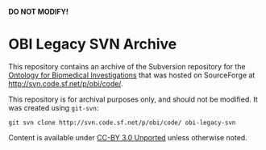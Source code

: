 **DO NOT MODIFY!**

# OBI Legacy SVN Archive

This repository contains an archive of the Subversion repository for the [Ontology for Biomedical Investigations](http://obi-ontology.org) that was hosted on SourceForge at <http://svn.code.sf.net/p/obi/code/>.

This repository is for archival purposes only, and should not be modified. It was created using `git-svn`:

    git svn clone http://svn.code.sf.net/p/obi/code/ obi-legacy-svn

Content is available under [CC-BY 3.0 Unported](http://creativecommons.org/licenses/by/3.0/) unless otherwise noted.
